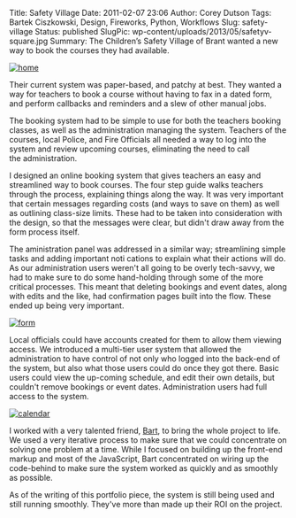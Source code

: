 Title: Safety Village
Date: 2011-02-07 23:06
Author: Corey Dutson
Tags: Bartek Ciszkowski, Design, Fireworks, Python, Workflows
Slug: safety-village
Status: published
SlugPic: wp-content/uploads/2013/05/safetyv-square.jpg
Summary: The Children’s Safety Village of Brant wanted a new way to book the courses they had available.


[![](http://wallofscribbles.com/wp-content/uploads/2011/02/home-480x225.png "home")](http://wallofscribbles.com/wp-content/uploads/2011/02/home.png)

Their current system was paper-based, and patchy at best. They wanted a
way for teachers to book a course without having to fax in a dated form,
and perform callbacks and reminders and a slew of other manual jobs.

The booking system had to be simple to use for both the teachers booking
classes, as well as the administration managing the system. Teachers of
the courses, local Police, and Fire Officials all needed a way to log
into the system and review upcoming courses, eliminating the need to
call the administration.

I designed an online booking system that gives teachers an easy and
streamlined way to book courses. The four step guide walks teachers
through the process, explaining things along the way. It was very
important that certain messages regarding costs (and ways to save on
them) as well as outlining class-size limits. These had to be taken into
consideration with the design, so that the messages were clear, but
didn't draw away from the form process itself.

The aministration panel was addressed in a similar way; streamlining
simple tasks and adding important noti cations to explain what their
actions will do. As our administration users weren't all going to be
overly tech-savvy, we had to make sure to do some hand-holding through
some of the more critical processes. This meant that deleting bookings
and event dates, along with edits and the like, had confirmation pages
built into the flow. These ended up being very important.

[![](http://wallofscribbles.com/wp-content/uploads/2011/02/form1-480x372.png "form")](http://wallofscribbles.com/wp-content/uploads/2011/02/form1.png)

Local officials could have accounts created for them to allow them
viewing access. We introduced a multi-tier user system that allowed the
administration to have control of not only who logged into the back-end
of the system, but also what those users could do once they got there.
Basic users could view the up-coming schedule, and edit their own
details, but couldn't remove bookings or event
dates. Administration users had full access to the system.

[![](http://wallofscribbles.com/wp-content/uploads/2011/02/calendar-480x310.png "calendar")](http://wallofscribbles.com/wp-content/uploads/2011/02/calendar.png)

I worked with a very talented friend,
[Bart](http://bartek.im/ "Bartek Ciszkowski"), to bring the whole
project to life. We used a very iterative process to make sure that we
could concentrate on solving one problem at a time. While I focused on
building up the front-end markup and most of the JavaScript, Bart
concentrated on wiring up the code-behind to make sure the system worked
as quickly and as smoothly as possible.

As of the writing of this portfolio piece, the system is still being
used and still running smoothly. They've more than made up their ROI on
the project.
